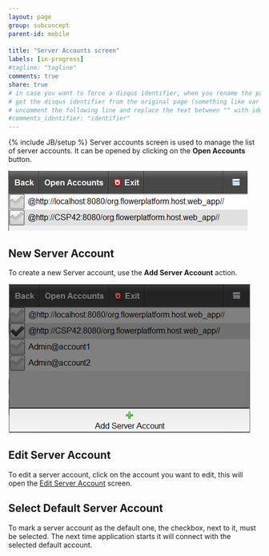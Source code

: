 ```yaml
---
layout: page
group: subconcept
parent-id: mobile

title: "Server Accounts screen"
labels: [in-progress]
#tagline: "tagline"
comments: true
share: true
# in case you want to force a disqus identifier, when you rename the page
# get the disqus identifier from the original page (something like var disqus_identifier = 'ident';),
# uncomment the following line and replace the text between "" with ident
#comments_identifier: "identifier"
---
```


{% include JB/setup %}
Server accounts screen is used to manage the list of server accounts. It can be opened by clicking on the **Open Accounts** button.

<img class="img-thumbnail center-block" src="server_accounts.png"/>

## New Server Account
To create a new Server account, use the **Add Server Account** action.

<img class="img-thumbnail center-block" src="add_server_account.png"/>

## Edit Server Account
To edit a server account, click on the account you want to edit, this will open the [Edit Server Account](edit_server_account.html) screen.

## Select Default Server Account
To mark a server account as the default one, the checkbox, next to it, must be selected.
The next time application starts it will connect with the selected default account.


